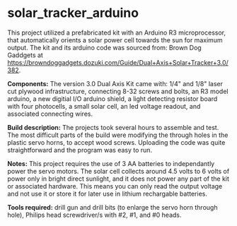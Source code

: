 # solar_tracker_arduino
This project utilized a prefabricated kit with an Arduino R3 microprocessor, that automatically orients a solar power cell towards the sun for maximum output. The kit and its arduino code was sourced from: Brown Dog Gaddgets at https://browndoggadgets.dozuki.com/Guide/Dual+Axis+Solar+Tracker+3.0/382.

**Components:**
The version 3.0 Dual Axis Kit came with: 1/4" and 1/8" laser cut plywood infrastructure, connecting 8-32 screws and bolts, an R3 model arduino, a new digitial I/O arduino shield, a light detecting resistor board with four photocells, a small solar cell, an led voltage readout, and associated connecting wires.

**Build description:**
The projects took several hours to assemble and test. The most difficult parts of the build were modifying the through holes in the plastic servo horns, to accept wood screws. Uploading the code was quite straightforward and the program was easy to run. 

**Notes:**
This project requires the use of 3 AA batteries to independantly power the servo motors. The solar cell collects around 4.5 volts to 6 volts of power only in bright direct sunlight, and it does not power any part of the kit or associated hardware. This means you can only read the output voltage and not use it or store it for later use in lithium rechargable batteries.  

**Tools required:**
drill gun and drill bits (to enlarge the servo horn through hole), Philips head screwdriver/s with #2, #1, and #0 heads. 
